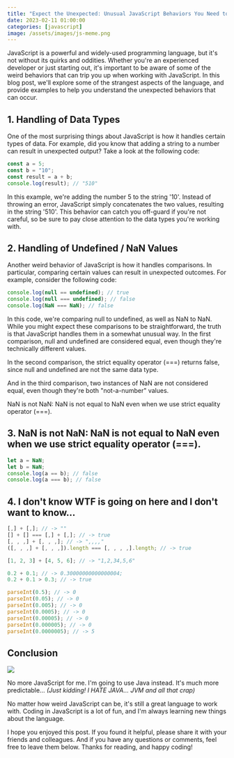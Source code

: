 ```yaml
---
title: "Expect the Unexpected: Unusual JavaScript Behaviors You Need to Know"
date: 2023-02-11 01:00:00
categories: [javascript]
image: /assets/images/js-meme.png
---
```


JavaScript is a powerful and widely-used programming language, but it's not without its quirks and oddities. Whether you're an experienced developer or just starting out, it's important to be aware of some of the weird behaviors that can trip you up when working with JavaScript. In this blog post, we'll explore some of the strangest aspects of the language, and provide examples to help you understand the unexpected behaviors that can occur.

## 1. Handling of Data Types

One of the most surprising things about JavaScript is how it handles certain types of data. For example, did you know that adding a string to a number can result in unexpected output? Take a look at the following code:

```js
const a = 5;
const b = "10";
const result = a + b;
console.log(result); // "510"
```

In this example, we're adding the number 5 to the string '10'. Instead of throwing an error, JavaScript simply concatenates the two values, resulting in the string '510'. This behavior can catch you off-guard if you're not careful, so be sure to pay close attention to the data types you're working with.

## 2. Handling of Undefined / NaN Values

Another weird behavior of JavaScript is how it handles comparisons. In particular, comparing certain values can result in unexpected outcomes. For example, consider the following code:

```js
console.log(null == undefined); // true
console.log(null === undefined); // false
console.log(NaN === NaN); // false
```

In this code, we're comparing null to undefined, as well as NaN to NaN. While you might expect these comparisons to be straightforward, the truth is that JavaScript handles them in a somewhat unusual way. In the first comparison, null and undefined are considered equal, even though they're technically different values.

In the second comparison, the strict equality operator (===) returns false, since null and undefined are not the same data type.

And in the third comparison, two instances of NaN are not considered equal, even though they're both "not-a-number" values.

NaN is not NaN: NaN is not equal to NaN even when we use strict equality operator (===).

## 3. NaN is not NaN: NaN is not equal to NaN even when we use strict equality operator (===).

```js
let a = NaN;
let b = NaN;
console.log(a == b); // false
console.log(a === b); // false
```

## 4. I don't know WTF is going on here and I don't want to know...

```js
[,] + [,]; // -> ""
[] + [] === [,] + [,]; // -> true
[, , ,] + [, , ,]; // -> ",,,,"
([, , ,] + [, , ,]).length === [, , , ,].length; // -> true
```

```js
[1, 2, 3] + [4, 5, 6]; // -> "1,2,34,5,6"
```

```js
0.2 + 0.1; // -> 0.30000000000000004;
0.2 + 0.1 > 0.3; // -> true
```

```js
parseInt(0.5); // -> 0
parseInt(0.05); // -> 0
parseInt(0.005); // -> 0
parseInt(0.0005); // -> 0
parseInt(0.00005); // -> 0
parseInt(0.000005); // -> 0
parseInt(0.0000005); // -> 5
```

## Conclusion

![](https://i.imgur.com/jscrazy.png)

No more JavaScript for me. I'm going to use Java instead. It's much more predictable... _(Just kidding! I HATE JAVA... JVM and all that crap)_

No matter how weird JavaScript can be, it's still a great language to work with. Coding in JavaScript is a lot of fun, and I'm always learning new things about the language.

I hope you enjoyed this post. If you found it helpful, please share it with your friends and colleagues. And if you have any questions or comments, feel free to leave them below. Thanks for reading, and happy coding!
